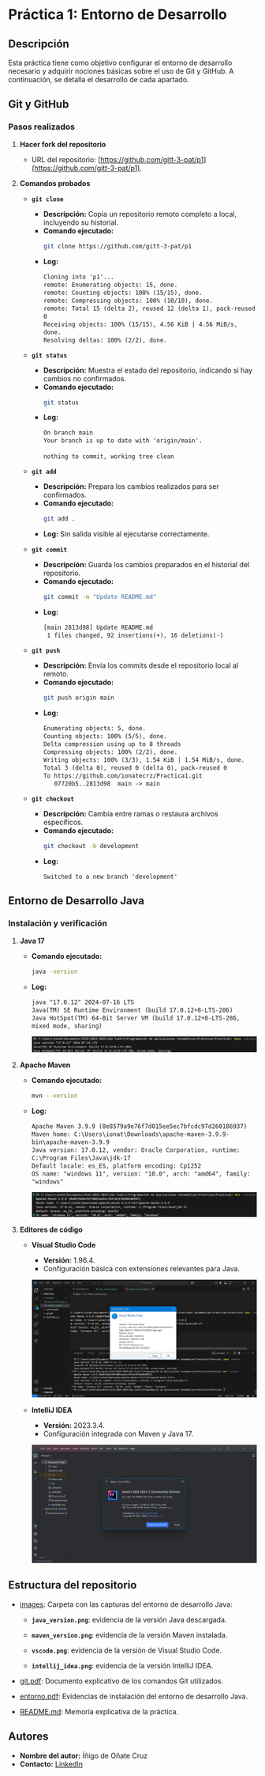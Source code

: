 # Práctica 1: Entorno de Desarrollo

## Descripción
Esta práctica tiene como objetivo configurar el entorno de desarrollo necesario y adquirir nociones básicas sobre el uso de Git y GitHub. A continuación, se detalla el desarrollo de cada apartado.

## Git y GitHub

### Pasos realizados

1. **Hacer fork del repositorio**
   - URL del repositorio: [https://github.com/gitt-3-pat/p1](https://github.com/gitt-3-pat/p1).

2. **Comandos probados**

   - **`git clone`**
     - **Descripción:** Copia un repositorio remoto completo a local, incluyendo su historial.
     - **Comando ejecutado:**
       ```bash
       git clone https://github.com/gitt-3-pat/p1
       ```
     - **Log:**
       ```
       Cloning into 'p1'...
       remote: Enumerating objects: 15, done.
       remote: Counting objects: 100% (15/15), done.
       remote: Compressing objects: 100% (10/10), done.
       remote: Total 15 (delta 2), reused 12 (delta 1), pack-reused 0
       Receiving objects: 100% (15/15), 4.56 KiB | 4.56 MiB/s, done.
       Resolving deltas: 100% (2/2), done.
       ```

   - **`git status`**
     - **Descripción:** Muestra el estado del repositorio, indicando si hay cambios no confirmados.
     - **Comando ejecutado:**
       ```bash
       git status
       ```
     - **Log:**
       ```
       On branch main
       Your branch is up to date with 'origin/main'.

       nothing to commit, working tree clean
       ```

   - **`git add`**
     - **Descripción:** Prepara los cambios realizados para ser confirmados.
     - **Comando ejecutado:**
       ```bash
       git add .
       ```
     - **Log:** Sin salida visible al ejecutarse correctamente.

   - **`git commit`**
     - **Descripción:** Guarda los cambios preparados en el historial del repositorio.
     - **Comando ejecutado:**
       ```bash
       git commit -m "Update README.md"
       ```
     - **Log:**
       ```
       [main 2813d98] Update README.md
        1 files changed, 92 insertions(+), 16 deletions(-)
       ```

   - **`git push`**
     - **Descripción:** Envía los commits desde el repositorio local al remoto.
     - **Comando ejecutado:**
       ```bash
       git push origin main
       ```
     - **Log:**
       ```
       Enumerating objects: 5, done.
       Counting objects: 100% (5/5), done.
       Delta compression using up to 8 threads
       Compressing objects: 100% (2/2), done.
       Writing objects: 100% (3/3), 1.54 KiB | 1.54 MiB/s, done.
       Total 3 (delta 0), reused 0 (delta 0), pack-reused 0
       To https://github.com/ionatecrz/Practica1.git
          07720b5..2813d98  main -> main
       ```

   - **`git checkout`**
     - **Descripción:** Cambia entre ramas o restaura archivos específicos.
     - **Comando ejecutado:**
       ```bash
       git checkout -b development
       ```
     - **Log:**
       ```
       Switched to a new branch 'development'
       ```

## Entorno de Desarrollo Java

### Instalación y verificación

1. **Java 17**
   - **Comando ejecutado:**
     ```bash
     java -version
     ```
   - **Log:**
     ```
     java "17.0.12" 2024-07-16 LTS
     Java(TM) SE Runtime Environment (build 17.0.12+8-LTS-286)
     Java HotSpot(TM) 64-Bit Server VM (build 17.0.12+8-LTS-286, mixed mode, sharing)
     ```

     ![](images/java_version.png)

2. **Apache Maven**
   - **Comando ejecutado:**
     ```bash
     mvn --version
     ```
   - **Log:**
     ```
     Apache Maven 3.9.9 (8e8579a9e76f7d015ee5ec7bfcdc97d260186937)
     Maven home: C:\Users\ionat\Downloads\apache-maven-3.9.9-bin\apache-maven-3.9.9
     Java version: 17.0.12, vendor: Oracle Corporation, runtime: C:\Program Files\Java\jdk-17
     Default locale: es_ES, platform encoding: Cp1252
     OS name: "windows 11", version: "10.0", arch: "amd64", family: "windows"
     ```
     ![](images/maven_version.png)

3. **Editores de código**
   - **Visual Studio Code**
     - **Versión:** 1.96.4.
     - Configuración básica con extensiones relevantes para Java.
     
     ![](images/vscode.png)

   - **IntelliJ IDEA**
     - **Versión:** 2023.3.4.
     - Configuración integrada con Maven y Java 17.

     ![](images/intellij_idea.png)

## Estructura del repositorio

- [images](https://github.com/ionatecrz/Practica1/blob/main/images): Carpeta con las capturas del entorno de desarrollo Java:
  
   - **`java_version.png`**: evidencia de la versión Java descargada.
     
   - **`maven_version.png`**: evidencia de la versión Maven instalada.
     
   - **`vscode.png`**: evidencia de la versión de Visual Studio Code.
     
   - **`intellij_idea.png`**: evidencia de la versión IntelliJ IDEA.
     
- [git.pdf](https://github.com/ionatecrz/Practica1/blob/main/git.pdf): Documento explicativo de los comandos Git utilizados.
- [entorno.pdf](https://github.com/ionatecrz/Practica1/blob/main/entorno.pdf): Evidencias de instalación del entorno de desarrollo Java.
- [README.md](https://github.com/ionatecrz/Practica1/blob/main/README.md): Memoria explicativa de la práctica.

## Autores

- **Nombre del autor:** Íñigo de Oñate Cruz
- **Contacto:** [LinkedIn](https://www.linkedin.com/in/%C3%AD%C3%B1igo-de-o%C3%B1ate-cruz-855b55263/)
